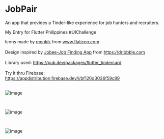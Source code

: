 # JobPair

An app that provides a Tinder-like experience for job hunters and recruiters.

My Entry for Flutter Philippines #UIChallenge

<div>Icons made by <a href="https://www.flaticon.com/authors/monkik" title="monkik">monkik</a> from <a href="https://www.flaticon.com/" title="Flaticon">www.flaticon.com</a></div>
<br>
<div>Design inspired by <a href="https://dribbble.com/shots/14208954-Jobee-Job-Finding-App/" title="jobee">Jobee-Job Finding App</a> from <a href="https://www.dribbble.com/" title="Flaticon">https://dribbble.com</a></div>
<br>
<div>Library used: <a href="https://pub.dev/packages/flutter_tindercard/" title="libary">https://pub.dev/packages/flutter_tindercard</a></div>
<br>
<div>Try it thru Firebase: <a href="https://appdistribution.firebase.dev/i/bf120d3036f59c89" title="libary">https://appdistribution.firebase.dev/i/bf120d3036f59c89</a></div>
<br>

![image](https://drive.google.com/open?id=1_DwAjO9k3rqEpbwJk2DPdLxiVEdWqckC)

<br>

![image](https://drive.google.com/open?id=1O8TXu21IL27hytLVRu1x1MB6FDilDOJQ)


<br>

![image](https://drive.google.com/open?id=1tMMs0bm0fuq3PBoRoQ3fikmtlIZXYJxB)
